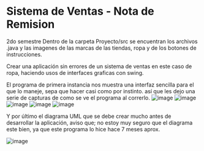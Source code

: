 # Sistema de Ventas - Nota de Remision
2do semestre
Dentro de la carpeta Proyecto/src se encuentran los archivos .java y las imagenes de las marcas de las tiendas, ropa y de los
botones de instrucciones.

Crear una aplicación sin errores de un sistema de ventas en este caso de ropa, haciendo usos de interfaces graficas con swing.

El programa de primera instancia nos muestra una interfaz sencilla para el que lo maneje, sepa que hacer casi como por instinto.
así que les dejo una serie de capturas de como se ve el programa al correrlo.
![image](https://user-images.githubusercontent.com/90359568/146661795-124eeee0-f643-48b4-8d50-fa46185f2641.png)
![image](https://user-images.githubusercontent.com/90359568/146661843-9035274f-0404-40ac-a5c9-0246bcbb6542.png)
![image](https://user-images.githubusercontent.com/90359568/146661849-292d3def-dfe9-4be2-85c1-56ef7790db70.png)
![image](https://user-images.githubusercontent.com/90359568/146661855-03ec477b-de40-47c4-a806-3a78daed7ef3.png)
![image](https://user-images.githubusercontent.com/90359568/146661862-ad155493-f642-4e67-ab60-3e690b63315a.png)

Y por último el diagrama UML que se debe crear mucho antes de desarrollar la aplicación, aviso que;
no estoy muy seguro que el diagrama este bien, ya que este programa lo hice hace 7 meses aprox.

![image](https://user-images.githubusercontent.com/90359568/146661892-18e058bf-1534-43f0-b1f8-866ba81d4061.png)



